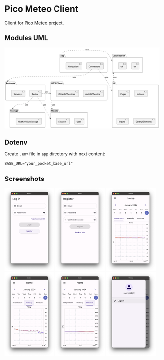 # Pico Meteo Client

Client for [Pico Meteo project](https://github.com/pro100andrey/pico_meteo).

## Modules UML

![Modules](doc/out/modules/modules.png)


## Dotenv

Create `.env` file in `app` directory with next content:

```dotenv
BASE_URL="your_pocket_base_url"
```

## Screenshots
<img src="imgs/1.png" width="32%"></img>
<img src="imgs/2.png" width="32%"></img>
<img src="imgs/3.png" width="32%"></img>
<img src="imgs/4.png" width="32%"></img>
<img src="imgs/5.png" width="32%"></img>
<img src="imgs/6.png" width="32%"></img>

